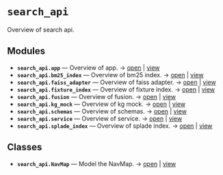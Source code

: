 # `search_api`

Overview of search api.

<!-- START doctoc generated TOC please keep comment here to allow auto update -->
<!-- END doctoc generated TOC please keep comment here to allow auto update -->

## Modules

- **`search_api.app`** — Overview of app. → [open](vscode://file//workspace/kgfoundry/src/search_api/app.py:1:1) | [view](https://github.com/your-org/your-repo/blob/46a51f319338d544a6cfb6b7491a80695ba1dfde/src/search_api/app.py#L1)
- **`search_api.bm25_index`** — Overview of bm25 index. → [open](vscode://file//workspace/kgfoundry/src/search_api/bm25_index.py:1:1) | [view](https://github.com/your-org/your-repo/blob/46a51f319338d544a6cfb6b7491a80695ba1dfde/src/search_api/bm25_index.py#L1)
- **`search_api.faiss_adapter`** — Overview of faiss adapter. → [open](vscode://file//workspace/kgfoundry/src/search_api/faiss_adapter.py:1:1) | [view](https://github.com/your-org/your-repo/blob/46a51f319338d544a6cfb6b7491a80695ba1dfde/src/search_api/faiss_adapter.py#L1)
- **`search_api.fixture_index`** — Overview of fixture index. → [open](vscode://file//workspace/kgfoundry/src/search_api/fixture_index.py:1:1) | [view](https://github.com/your-org/your-repo/blob/46a51f319338d544a6cfb6b7491a80695ba1dfde/src/search_api/fixture_index.py#L1)
- **`search_api.fusion`** — Overview of fusion. → [open](vscode://file//workspace/kgfoundry/src/search_api/fusion.py:1:1) | [view](https://github.com/your-org/your-repo/blob/46a51f319338d544a6cfb6b7491a80695ba1dfde/src/search_api/fusion.py#L1)
- **`search_api.kg_mock`** — Overview of kg mock. → [open](vscode://file//workspace/kgfoundry/src/search_api/kg_mock.py:1:1) | [view](https://github.com/your-org/your-repo/blob/46a51f319338d544a6cfb6b7491a80695ba1dfde/src/search_api/kg_mock.py#L1)
- **`search_api.schemas`** — Overview of schemas. → [open](vscode://file//workspace/kgfoundry/src/search_api/schemas.py:1:1) | [view](https://github.com/your-org/your-repo/blob/46a51f319338d544a6cfb6b7491a80695ba1dfde/src/search_api/schemas.py#L1)
- **`search_api.service`** — Overview of service. → [open](vscode://file//workspace/kgfoundry/src/search_api/service.py:1:1) | [view](https://github.com/your-org/your-repo/blob/46a51f319338d544a6cfb6b7491a80695ba1dfde/src/search_api/service.py#L1)
- **`search_api.splade_index`** — Overview of splade index. → [open](vscode://file//workspace/kgfoundry/src/search_api/splade_index.py:1:1) | [view](https://github.com/your-org/your-repo/blob/46a51f319338d544a6cfb6b7491a80695ba1dfde/src/search_api/splade_index.py#L1)

## Classes

- **`search_api.NavMap`** — Model the NavMap. → [open](vscode://file//workspace/kgfoundry/src/kgfoundry_common/navmap_types.py:74:1) | [view](https://github.com/your-org/your-repo/blob/46a51f319338d544a6cfb6b7491a80695ba1dfde/src/kgfoundry_common/navmap_types.py#L74-L93)
<!-- agent:readme v1 sha:46a51f319338d544a6cfb6b7491a80695ba1dfde content:6273ec4e51a7 -->
